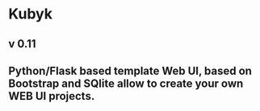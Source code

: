 # Kubyk
## v 0.11

## Python/Flask based template Web UI, based on Bootstrap and SQlite allow to create your own WEB UI projects.



